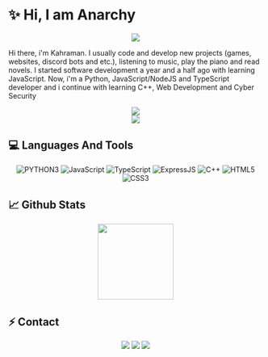 # ✨ Hi, I am Anarchy

<div align="center">
    <img src="https://komarev.com/ghpvc/?username=' ✯ Anarchy&color=blue"/>
</div>  

Hi there, i'm Kahraman. I usually code and develop new projects (games, websites, discord bots and etc.), listening to music, play the piano and read novels. I started software development a year and a half ago with learning JavaScript. Now, i'm a Python, JavaScript/NodeJS and TypeScript developer and i continue with learning C++, Web Development and Cyber Security

<div align="center">
    <a href="https://discord.com/users/825812253331816458" title="Discord Profile"><img src="https://lanyard-profile-readme.vercel.app/api/825812253331816458"></a>
</div>

<div align="center">
    <a href="https://discord.com/users/935560806660177950" title="Discord Profile"><img src="https://lanyard-profile-readme.vercel.app/api/935560806660177950"></a>
</div>

## 💻 Languages And Tools

<div align="center">
    <img alt="PYTHON3" align="center" src="https://img.shields.io/badge/-Pyhton-orange?style=flat-square&logo=python&logoColor=white"/>
    <img alt="JavaScript" align="center" src="https://img.shields.io/badge/-JavaScript-edb200?style=flat-square&logo=javascript&logoColor=white"/>
    <img alt="TypeScript" align="center" src="https://img.shields.io/badge/-TypeScript-007acc?style=flat-square&logo=typescript&logoColor=white"/>
    <img alt="ExpressJS" align="center" src="https://img.shields.io/badge/-ExpressJS-green?style=flat-square&logo=express&logoColor=black"/>
    <img alt="C++" align="center" src="https://img.shields.io/badge/-C++-264de4?style=flat-square&logo=cplusplus&logoColor=white"/>
    <img alt="HTML5" align="center" src="https://img.shields.io/badge/-HTML5-E34F26?style=flat-square&logo=html5&logoColor=white"/>
    <img alt="CSS3" align="center" src="https://img.shields.io/badge/-CSS3-264de4?style=flat-square&logo=css3&logoColor=white"/>
</div>

## 📈 Github Stats

<div align="center">
    <img src="https://github-readme-stats.vercel.app/api?username=AnarchyX16&show_icons=true&theme=radical&hide_border=true" width="%100" height="150px">
</div>

## ⚡ Contact

<div align="center">
    <a href="https://discord.com/users/825812253331816458" target="_blank"><img src="https://img.shields.io/badge/-Anarchy-1e44ee?style=for-the-badge&logo=discord&logoColor=white"></a>
    <a href="https://github.com/AnarchyX16" target="_blank"><img src="https://img.shields.io/badge/-AnarchyX16-black?style=for-the-badge&logo=github&logoColor=white"></a>
    <a href="https://discord.gg/xSAPRdQjyN" target="_blank"><img src="https://img.shields.io/badge/-My%20Server-1e44ee?style=for-the-badge&logo=discord&logoColor=white"></a>
</div>
